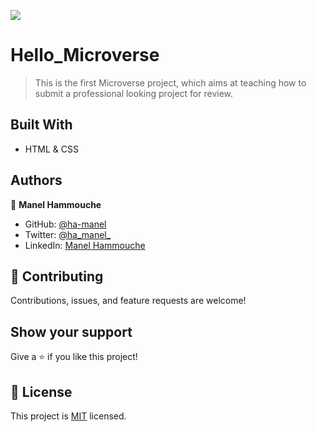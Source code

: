 ![](https://img.shields.io/badge/Microverse-blueviolet)

# Hello_Microverse

> This is the first Microverse project, which aims at teaching how to submit a professional looking project for review.


## Built With

- HTML & CSS


## Authors

👤 **Manel Hammouche**

- GitHub: [@ha-manel](https://github.com/ha-manel)
- Twitter: [@ha_manel_](https://twitter.com/ha_manel_)
- LinkedIn: [Manel Hammouche](https://www.linkedin.com/in/manel-hammouche/)


## 🤝 Contributing

Contributions, issues, and feature requests are welcome!


## Show your support

Give a ⭐️ if you like this project!


## 📝 License

This project is [MIT](./MIT.md) licensed.

